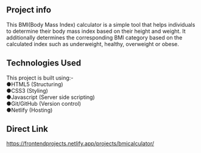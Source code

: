 ## Project info
This BMI(Body Mass Index) calculator is a simple tool that helps individuals to determine their body mass index based on their height and weight. It additionally determines the corresponding BMI category based on the calculated index such as underweight, healthy, overweight or obese.

## Technologies Used
This project is built using:-  
 ●HTML5 (Structuring)  
 ●CSS3 (Styling)  
 ●Javascript (Server side scripting)    
 ●Git/GitHub (Version control)  
 ●Netlify (Hosting) 

 ## Direct Link
 https://frontendprojects.netlify.app/projects/bmicalculator/
 
